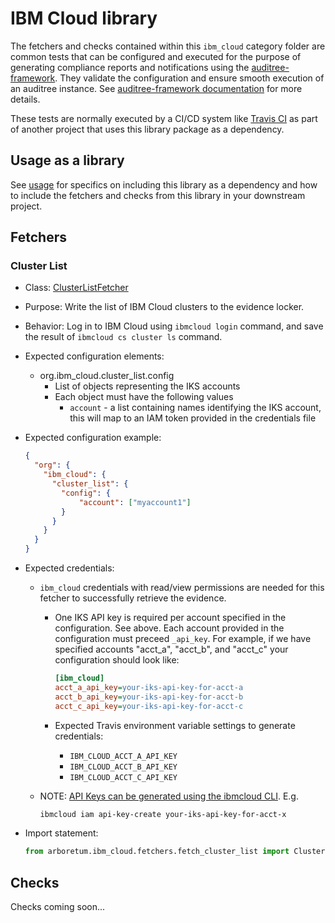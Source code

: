 # IBM Cloud library

The fetchers and checks contained within this `ibm_cloud` category folder are
common tests that can be configured and executed for the purpose of generating
compliance reports and notifications using the [auditree-framework](https://github.com/ComplianceAsCode/auditree-framework).  They
validate the configuration and ensure smooth execution of an auditree instance.
See [auditree-framework documentation](https://complianceascode.github.io/auditree-framework/)
for more details.

These tests are normally executed by a CI/CD system like
[Travis CI](https://travis-ci.com/) as part of another project that uses this
library package as a dependency.

## Usage as a library

See [usage][usage] for specifics on including this library as a dependency and
how to include the fetchers and checks from this library in your downstream project.

## Fetchers

### Cluster List

* Class: [ClusterListFetcher][fetch-cluster-list]
* Purpose: Write the list of IBM Cloud clusters to the evidence locker.
* Behavior: Log in to IBM Cloud using `ibmcloud login` command, and save the result of `ibmcloud cs cluster ls` command.
* Expected configuration elements:
  * org.ibm_cloud.cluster_list.config
    * List of objects representing the IKS accounts
    * Each object must have the following values
      * `account` - a list containing names identifying the IKS account, this will map to an IAM token provided in the credentials file
* Expected configuration example:
   ```json
   {
     "org": {
       "ibm_cloud": {
         "cluster_list": {
           "config": {
               "account": ["myaccount1"]
           }
         }
       }
     }
   }
   ```
* <a name="expected_credentials"></a>Expected credentials:
  * `ibm_cloud` credentials with read/view permissions are needed for this fetcher to successfully
   retrieve the evidence.
    * One IKS API key is required per account specified in the configuration.  See above.  Each account provided in the configuration must preceed `_api_key`.  For example, if we have specified accounts "acct_a", "acct_b", and "acct_c" your configuration should look like:

      ```ini
      [ibm_cloud]
      acct_a_api_key=your-iks-api-key-for-acct-a
      acct_b_api_key=your-iks-api-key-for-acct-b
      acct_c_api_key=your-iks-api-key-for-acct-c
      ```

    * Expected Travis environment variable settings to generate credentials:
      * `IBM_CLOUD_ACCT_A_API_KEY`
      * `IBM_CLOUD_ACCT_B_API_KEY`
      * `IBM_CLOUD_ACCT_C_API_KEY`

  * NOTE: [API Keys can be generated using the ibmcloud CLI][ic-api-key-create]. E.g.

      ```sh
      ibmcloud iam api-key-create your-iks-api-key-for-acct-x
      ```
* Import statement:

   ```python
   from arboretum.ibm_cloud.fetchers.fetch_cluster_list import ClusterListFetcher
   ```

## Checks

Checks coming soon...

[usage]: https://github.com/ComplianceAsCode/auditree-arboretum#usage
[ic-api-key-create]: https://cloud.ibm.com/docs/cli/reference/ibmcloud?topic=cloud-cli-ibmcloud_commands_iam#ibmcloud_iam_api_key_create
[fetch-cluster-list]: https://github.com/ComplianceAsCode/auditree-arboretum/blob/main/arboretum/ibm_cloud/fetchers/fetch_cluster_list.py